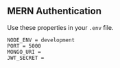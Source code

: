 ## MERN Authentication

Use these properties in your `.env` file.

    NODE_ENV = development
    PORT = 5000
    MONGO_URI = 
    JWT_SECRET =
